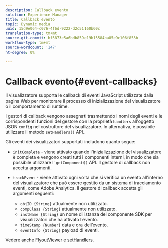 ```yaml
---
description: Callback evento
solution: Experience Manager
title: Callback evento
topic: Dynamic media
uuid: 15d9e064-c076-4f6d-9222-d2c51160b60c
translation-type: tm+mt
source-git-commit: bf5873e5a6bdb859e19b15584ba85e9c106f853b
workflow-type: tm+mt
source-wordcount: '147'
ht-degree: 0%

---
```



# Callback evento{#event-callbacks}

Il visualizzatore supporta le callback di eventi JavaScript utilizzate dalla pagina Web per monitorare il processo di inizializzazione del visualizzatore o il comportamento di runtime.

I gestori di callback vengono assegnati trasmettendo i nomi degli eventi e le corrispondenti funzioni del gestore con la proprietà `handlers` all&#39;oggetto JSON `config` nel costruttore del visualizzatore. In alternativa, è possibile utilizzare il metodo `setHandlers()` API.

Gli eventi dei visualizzatori supportati includono quanto segue:

* `initComplete` - viene attivato quando l&#39;inizializzazione del visualizzatore è completa e vengono creati tutti i componenti interni, in modo che sia possibile utilizzare l&#39; `getComponent()` API. Il gestore di callback non accetta argomenti.

* `trackEvent` - viene attivato ogni volta che si verifica un evento all&#39;interno del visualizzatore che può essere gestito da un sistema di tracciamento eventi, come  Adobe Analytics. Il gestore di callback accetta gli argomenti seguenti:

   * `objID {String}` attualmente non utilizzato.
   * `compClass {String}` attualmente non utilizzato.
   * `instName {String}` un nome di istanza del componente SDK per visualizzatori che ha attivato l’evento.
   * `timeStamp {Number}` data e ora dell’evento.
   * `eventInfo {String}` payload di eventi.

Vedere anche [FlyoutViewer](../../c-html5-s7-aem-asset-viewers/c-html5-flyout-viewer-20-about/c-html5-flyout-viewer-20-javascriptapiref/r-html5-flyout-viewer-20-javascriptapiref-.flyoutviewer.md#reference-b99bb25606444f46b27529ff3e960b1e) e [setHandlers](../../c-html5-s7-aem-asset-viewers/c-html5-flyout-viewer-20-about/c-html5-flyout-viewer-20-javascriptapiref/r-html5-flyout-viewer-20-javascriptapiref-sethandlers.md#reference-74e9acb1cd0047d5bd60eea5fa5c8692).
